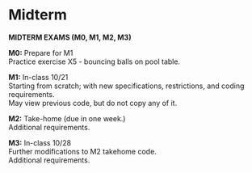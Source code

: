 # Midterm

__MIDTERM EXAMS (M0, M1, M2, M3)__

**M0:**  Prepare for M1  
Practice exercise X5 - bouncing balls on pool table.

**M1:**  In-class 10/21  
Starting from scratch; with new specifications, restrictions, and coding requirements.  
May view previous code, but do not copy any of it.

**M2:**  Take-home (due in one week.)  
Additional requirements.

**M3:**  In-class 10/28  
Further modifications to M2 takehome code.  
Additional requirements.


